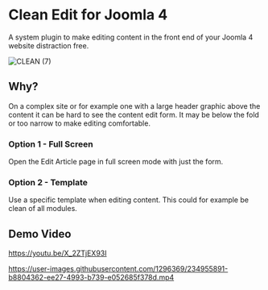 # Clean Edit for Joomla 4
A system plugin to make editing content in the front end of your Joomla 4 website distraction free.

![CLEAN (7)](https://user-images.githubusercontent.com/1296369/205490612-45f38c4b-3527-4d9e-869f-54964cc28aa0.png)

## Why?
On a complex site or for example one with a large header graphic above the content it can be hard to see the content edit form. It may be below the fold or too narrow to make editing comfortable.

### Option 1 - Full Screen
Open the Edit Article page in full screen mode with just the form.

### Option 2 - Template
Use a specific template when editing content. This could for example be clean of all modules.

## Demo Video
https://youtu.be/X_2ZTjEX93I


https://user-images.githubusercontent.com/1296369/234955891-b8804362-ee27-4993-b739-e052685f378d.mp4

